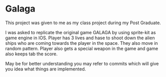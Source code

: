 # Galaga

This project was given to me as my class project during my Post Graduate.

I was asked to replicate the original game GALAGA by using sprite-kit as game engine in IOS.
Player has 3 lives and hase to shoot down the alien ships who are coming towards the player in the space. They also move in random pattern.
Player also gets a special weapon in the game and game also keeps tab the score.

May be for better understanding you may refer to commits which will give you idea what things are implemented.
